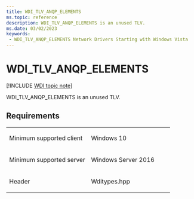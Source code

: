 ```yaml
---
title: WDI_TLV_ANQP_ELEMENTS
ms.topic: reference
description: WDI_TLV_ANQP_ELEMENTS is an unused TLV.
ms.date: 03/02/2023
keywords:
 - WDI_TLV_ANQP_ELEMENTS Network Drivers Starting with Windows Vista
---
```


# WDI\_TLV\_ANQP\_ELEMENTS

[!INCLUDE [WDI topic note](../includes/wdi-version-warning.md)]


WDI\_TLV\_ANQP\_ELEMENTS is an unused TLV.

## Requirements

<table>
<colgroup>
<col width="50%" />
<col width="50%" />
</colgroup>
<tbody>
<tr class="odd">
<td><p>Minimum supported client</p></td>
<td><p>Windows 10</p></td>
</tr>
<tr class="even">
<td><p>Minimum supported server</p></td>
<td><p>Windows Server 2016</p></td>
</tr>
<tr class="odd">
<td><p>Header</p></td>
<td>Wditypes.hpp</td>
</tr>
</tbody>
</table>

 

 




